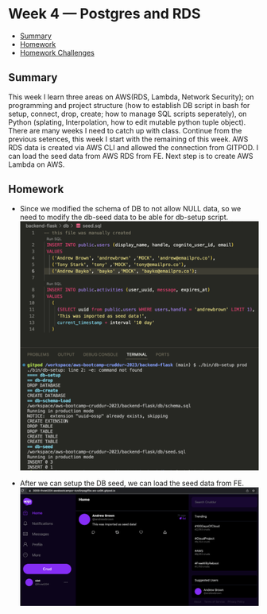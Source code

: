 # Week 4 — Postgres and RDS

- [Summary](#summary)
- [Homework](#homework)
- [Homework Challenges](#homework-challenges)

## Summary
This week I learn three areas on AWS(RDS, Lambda, Network Security); on programming and project structure (how to establish DB script in bash for setup, connect, drop, create; how to manage SQL scripts seperately), on Python (splating, Interpolation, how to edit mutable python tuple object). There are many weeks I need to catch up with class. Continue from the previous setences, this week I start with the remaining of this week. AWS RDS data is created via AWS CLI and allowed the connection from GITPOD. I can load the seed data from AWS RDS from FE. Next step is to create AWS Lambda on AWS.

## Homework
- Since we modified the schema of DB to not allow NULL data, so we need to modify the db-seed data to be able for db-setup script.
![](./assets/week4/Homework_db_seed_modification.png)

- After we can setup the DB seed, we can load the seed data from FE.
![](./assets/week4/Homework_UI_loading_seed_from_RDS.png)
